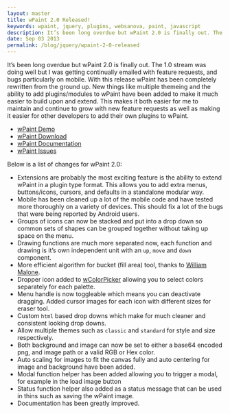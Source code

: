 ```yaml
---
layout: master
title: wPaint 2.0 Released!
keywords: wpaint, jquery, plugins, websanova, paint, javascript
description: It’s been long overdue but wPaint 2.0 is finally out. The 1.0 stream was doing well but I was getting continually emailed with feature requests, and bugs particularly on mobile. With this release wPaint has been completely rewritten from the ground up. 
date: Sep 03 2013
permalink: /blog/jquery/wpaint-2-0-released
---
```


It’s been long overdue but wPaint 2.0 is finally out. The 1.0 stream was doing well but I was getting continually emailed with feature requests, and bugs particularly on mobile. With this release wPaint has been completely rewritten from the ground up. New things like multiple themeing and the ability to add plugins/modules to wPaint have been added to make it much easier to build upon and extend. This makes it both easier for me to maintain and continue to grow with new feature requests as well as making it easier for other developers to add their own plugins to wPaint.

* [wPaint Demo](http://wpaint.websanova.com/)
* [wPaint Download](https://github.com/websanova/wPaint/tags)
* [wPaint Documentation](https://github.com/websanova/wPaint#wpaintjs)
* [wPaint Issues](https://github.com/websanova/wPaint/issues)

Below is a list of changes for wPaint 2.0:

* Extensions are probably the most exciting feature is the ability to extend wPaint in a plugin type format. This allows you to add extra menus, buttons/icons, cursors, and defaults in a standalone modular way.
* Mobile has been cleaned up a lot of the mobile code and have tested more thoroughly on a variety of devices. This should fix a lot of the bugs that were being reported by Android users.
* Groups of icons can now be stacked and put into a drop down so common sets of shapes can be grouped together without taking up space on the menu.
* Drawing functions are much more separated now, each function and drawing is it’s own independent unit with an `up`, `move` and `down` component.
* More efficient algorithm for bucket (fill area) tool, thanks to [William Malone](http://www.williammalone.com/articles/html5-canvas-javascript-paint-bucket-tool/).
* Dropper icon added to [wColorPicker](http://wcolorpicker.websanova.com/) allowing you to select colors separately for each palette.
* Menu handle is now toggleable which means you can deactivate dragging.
Added cursor images for each icon with different sizes for eraser tool.
* Custom `html` based drop downs which make for much cleaner and consistent looking drop downs.
* Allow multiple themes such as `classic` and `standard` for style and size respectively.
* Both background and image can now be set to either a base64 encoded png, and image path or a valid RGB or Hex color.
* Auto scaling for images to fit the canvas fully and auto centering for image and background have been added.
* Modal function helper has been added allowing you to trigger a modal, for example in the load image button
* Status function helper also added as a status message that can be used in thins such as saving the wPaint image.
* Documentation has been greatly improved.